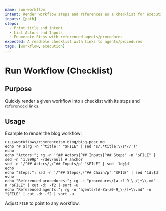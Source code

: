 ```yaml
---
name: run-workflow
intent: Render workflow steps and references as a checklist for execution
inputs: [path]
steps:
  - Print title and intent
  - List Actors and Inputs
  - Enumerate Steps with referenced agents/procedures
expected: A readable checklist with links to agents/procedures
tags: [workflow, execution]
---
```


# Run Workflow (Checklist)

## Purpose
Quickly render a given workflow into a checklist with its steps and referenced links.

## Usage
Example to render the blog workflow:

```
FILE=workflows/coherenceism.blog/blog-post.md
echo "# $(rg -n '^title:' "$FILE" | sed 's/.*title:\\s*//')"
echo
echo "Actors:"; rg -n '^## Actors|^## Inputs|^## Steps' -n "$FILE" | sed -n '1,999p' >/dev/null # anchor
sed -n '/^## Actors/,/^## Inputs/p' "$FILE" | sed '1d;$d'
echo
echo "Steps:"; sed -n '/^## Steps/,/^## Chain/p' "$FILE" | sed '1d;$d'
echo
echo "Referenced procedures:"; rg -o "procedures/[a-z0-9_\-/]+\\.md" -n "$FILE" | cut -d: -f2 | sort -u
echo "Referenced agents:"; rg -o "agents/[A-Za-z0-9_\-/]+\\.md" -n "$FILE" | cut -d: -f2 | sort -u
```

Adjust `FILE` to point to any workflow.

